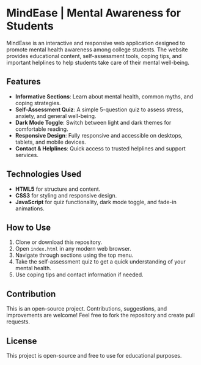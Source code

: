# MindEase | Mental Awareness for Students

MindEase is an interactive and responsive web application designed to promote mental health awareness among college students. The website provides educational content, self-assessment tools, coping tips, and important helplines to help students take care of their mental well-being.

## Features

- **Informative Sections**: Learn about mental health, common myths, and coping strategies.
- **Self-Assessment Quiz**: A simple 5-question quiz to assess stress, anxiety, and general well-being.
- **Dark Mode Toggle**: Switch between light and dark themes for comfortable reading.
- **Responsive Design**: Fully responsive and accessible on desktops, tablets, and mobile devices.
- **Contact & Helplines**: Quick access to trusted helplines and support services.

## Technologies Used

- **HTML5** for structure and content.
- **CSS3** for styling and responsive design.
- **JavaScript** for quiz functionality, dark mode toggle, and fade-in animations.

## How to Use

1. Clone or download this repository.
2. Open `index.html` in any modern web browser.
3. Navigate through sections using the top menu.
4. Take the self-assessment quiz to get a quick understanding of your mental health.
5. Use coping tips and contact information if needed.


## Contribution

This is an open-source project. Contributions, suggestions, and improvements are welcome! Feel free to fork the repository and create pull requests.

## License

This project is open-source and free to use for educational purposes.
